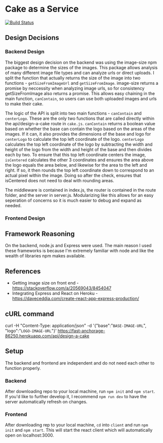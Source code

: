 # Cake as a Service
[![Build Status](https://travis-ci.org/mattpeebles/CakeAsAService.svg?branch=master)](https://travis-ci.org/mattpeebles/CakeAsAService)

## Design Decisions

### Backend Design
The biggest design decision on the backend was using the image-size npm package to determine the sizes of the images. This package allows analysis of many different image file types and can analyze urls or direct uploads.
	I split the function that actually returns the size of the image into two functions - `getSizeFromImageUrl` and `getSizeFromImage`. image-size returns a promise by neccessity when analyzing image urls, so for consistency getSizeFromImage also returns a promise. This allows easy chaining in the main function, `canContain`, so users can use both uploaded images and urls to make their cake.

The logic of the API is split into two main functions - `canContain` and `centerLogo`. These are the only two functions that are called directly within the api/design-a-cake route in `cake.js`.
	`canContain` returns a boolean value based on whether the base can contain the logo based on the areas of the images. If it can, it also provides the dimensions of the base and logo for `centerLogo` to calculate the top left coordinate of the logo.
	`centerLogo` calculates the top left coordinate of the logo by subtracting the width and height of the logo from the width and height of the base and then divides each by two. To ensure that this top left coordinate centers the image, `isCentered` calculates the other 3 coordinates and ensures the area above the logo equals the area below, and likewise for the area to the left and right. If so,
	it then rounds the top left coordinate down to correspond to an actual pixel within the image. Doing so after the check, ensures that isCentered does not need to deal with rounding areas. 

The middleware is contained in index.js, the router is contained in the route folder, and the server in server.js. Modularizing like this allows for an easy seperation of concerns so it is much easier to debug and expand as needed.

### Frontend Design



## Framework Reasoning
On the backend, node.js and Express were used. The main reason I used these frameworks is because I'm extremely familiar with node and like the wealth of libraries npm makes available.

## References
- Getting image size on front end - https://stackoverflow.com/a/20569043/8454047
- Integrating Express and React on Heroku - https://daveceddia.com/create-react-app-express-production/


## cURL command
curl -H "Content-Type: application/json" -d '{"base":"`BASE-IMAGE-URL`", "logo":"`LOGO-IMAGE-URL`"}' https://fast-anchorage-86250.herokuapp.com/api/design-a-cake

## Setup

The backend and frontend are independent and do not need each other to function properly.

### Backend
After downloading repo to your local machine, run `npm init` and `npm start`. If you'd like to further develop it, I recommend `npm run dev` to have the server automatically refresh on changes.

### Frontend
After downloading rep to your local machine, `cd` into `client` and run `npm init` and `npm start`. This will start the react client which will automatically open on localhost:3000.